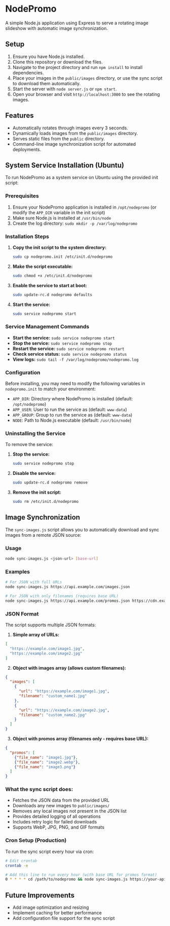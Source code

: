 # NodePromo

A simple Node.js application using Express to serve a rotating image slideshow with automatic image synchronization.

## Setup
1. Ensure you have Node.js installed.
2. Clone this repository or download the files.
3. Navigate to the project directory and run `npm install` to install dependencies.
4. Place your images in the `public/images` directory, or use the sync script to download them automatically.
5. Start the server with `node server.js` or `npm start`.
6. Open your browser and visit `http://localhost:3000` to see the rotating images.

## Features
- Automatically rotates through images every 3 seconds.
- Dynamically loads images from the `public/images` directory.
- Serves static files from the `public` directory.
- Command-line image synchronization script for automated deployments.

## System Service Installation (Ubuntu)

To run NodePromo as a system service on Ubuntu using the provided init script:

### Prerequisites
1. Ensure your NodePromo application is installed in `/opt/nodepromo` (or modify the `APP_DIR` variable in the init script)
2. Make sure Node.js is installed at `/usr/bin/node`
3. Create the log directory: `sudo mkdir -p /var/log/nodepromo`

### Installation Steps

1. **Copy the init script to the system directory:**
   ```bash
   sudo cp nodepromo.init /etc/init.d/nodepromo
   ```

2. **Make the script executable:**
   ```bash
   sudo chmod +x /etc/init.d/nodepromo
   ```

3. **Enable the service to start at boot:**
   ```bash
   sudo update-rc.d nodepromo defaults
   ```

4. **Start the service:**
   ```bash
   sudo service nodepromo start
   ```

### Service Management Commands

- **Start the service:** `sudo service nodepromo start`
- **Stop the service:** `sudo service nodepromo stop`
- **Restart the service:** `sudo service nodepromo restart`
- **Check service status:** `sudo service nodepromo status`
- **View logs:** `sudo tail -f /var/log/nodepromo/nodepromo.log`

### Configuration

Before installing, you may need to modify the following variables in `nodepromo.init` to match your environment:

- `APP_DIR`: Directory where NodePromo is installed (default: `/opt/nodepromo`)
- `APP_USER`: User to run the service as (default: `www-data`)
- `APP_GROUP`: Group to run the service as (default: `www-data`)
- `NODE`: Path to Node.js executable (default: `/usr/bin/node`)

### Uninstalling the Service

To remove the service:

1. **Stop the service:**
   ```bash
   sudo service nodepromo stop
   ```

2. **Disable the service:**
   ```bash
   sudo update-rc.d nodepromo remove
   ```

3. **Remove the init script:**
   ```bash
   sudo rm /etc/init.d/nodepromo
   ```

## Image Synchronization

The `sync-images.js` script allows you to automatically download and sync images from a remote JSON source:

### Usage
```bash
node sync-images.js <json-url> [base-url]
```

### Examples
```bash
# For JSON with full URLs
node sync-images.js https://api.example.com/images.json

# For JSON with only filenames (requires base URL)
node sync-images.js https://api.example.com/promos.json https://cdn.example.com/images
```

### JSON Format
The script supports multiple JSON formats:

1. **Simple array of URLs:**
```json
[
  "https://example.com/image1.jpg",
  "https://example.com/image2.jpg"
]
```

2. **Object with images array (allows custom filenames):**
```json
{
  "images": [
    {
      "url": "https://example.com/image1.jpg",
      "filename": "custom_name1.jpg"
    },
    {
      "url": "https://example.com/image2.jpg", 
      "filename": "custom_name2.jpg"
    }
  ]
}
```

3. **Object with promos array (filenames only - requires base URL):**
```json
{
  "promos": [
    {"file_name": "image1.jpg"},
    {"file_name": "image2.webp"},
    {"file_name": "image3.png"}
  ]
}
```

### What the sync script does:
- Fetches the JSON data from the provided URL
- Downloads any new images to `public/images/`
- Removes any local images not present in the JSON list
- Provides detailed logging of all operations
- Includes retry logic for failed downloads
- Supports WebP, JPG, PNG, and GIF formats

### Cron Setup (Production)
To run the sync script every hour via cron:
```bash
# Edit crontab
crontab -e

# Add this line to run every hour (with base URL for promos format)
0 * * * * cd /path/to/nodepromo && node sync-images.js https://your-api.com/promos.json https://your-cdn.com/images >> /var/log/nodepromo-sync.log 2>&1
```

## Future Improvements
- Add image optimization and resizing
- Implement caching for better performance  
- Add configuration file support for the sync script
